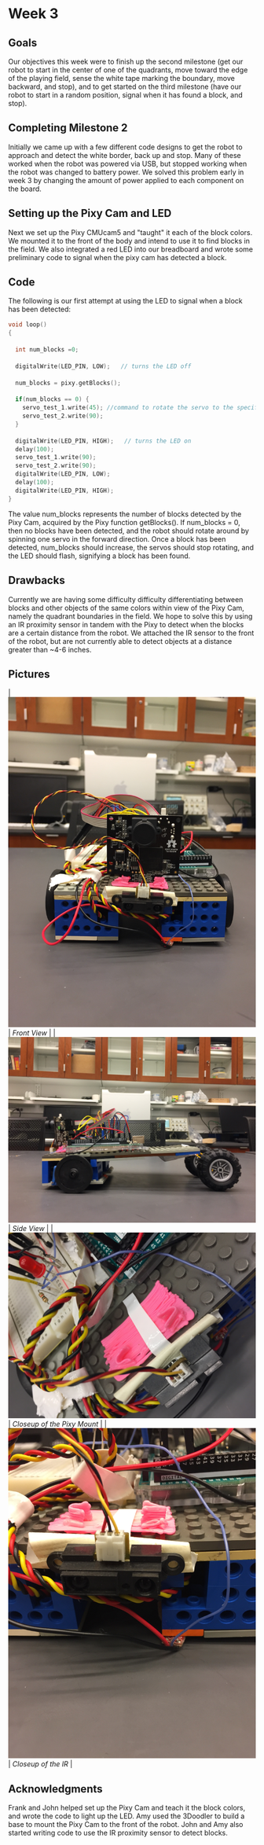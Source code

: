 # Week 3

## Goals
Our objectives this week were to finish up the second milestone (get our robot to start in the center of one of the quadrants, move toward the edge of the playing field, sense the white tape marking the boundary, move backward, and stop), and to get started on the third milestone (have our robot to start in a random position, signal when it has found a block, and stop).

## Completing Milestone 2
Initially we came up with a few different code designs to get the robot to approach and detect the white border, back up and stop. Many of these worked when the robot was powered via USB, but stopped working when the robot was changed to battery power. We solved this problem early in week 3 by changing the amount of power applied to each component on the board.

## Setting up the Pixy Cam and LED
Next we set up the Pixy CMUcam5 and "taught" it each of the block colors. We mounted it to the front of the body and intend to use it to find blocks in the field. We also integrated a red LED into our breadboard and wrote some preliminary code to signal when the pixy cam has detected a block.

## Code
The following is our first attempt at using the LED to signal when a block has been detected:
```c++
void loop()
{

  int num_blocks =0;

  digitalWrite(LED_PIN, LOW);   // turns the LED off

  num_blocks = pixy.getBlocks();

  if(num_blocks == 0) {
    servo_test_1.write(45); //command to rotate the servo to the specified angle
    servo_test_2.write(90);
  }

  digitalWrite(LED_PIN, HIGH);   // turns the LED on
  delay(100);
  servo_test_1.write(90); 
  servo_test_2.write(90);
  digitalWrite(LED_PIN, LOW); 
  delay(100);
  digitalWrite(LED_PIN, HIGH);   
}
```
The value num_blocks represents the number of blocks detected by the Pixy Cam, acquired by the Pixy function getBlocks(). If num_blocks = 0, then no blocks have been detected, and the robot should rotate around by spinning one servo in the forward direction. Once a block has been detected, num_blocks should increase, the servos should stop rotating, and the LED should flash, signifying a block has been found.

## Drawbacks
Currently we are having some difficulty difficulty differentiating between blocks and other objects of the same colors within view of the Pixy Cam, namely the quadrant boundaries in the field. We hope to solve this by using an IR proximity sensor in tandem with the Pixy to detect when the blocks are a certain distance from the robot. We attached the IR sensor to the front of the robot, but are not currently able to detect objects at a distance greater than ~4-6 inches.

## Pictures
|![Front View](images/week3/Front_view.jpg "Front View")
| *Front View* |
|![Side View](images/week3/Side_view.jpg "Side View")
| *Side View* |
|![Closeup of the Pixy Mount](images/week3/pixy_mount.jpg "Side View")
| *Closeup of the Pixy Mount* |
|![Closeup of the IR](images/week3/IR_sensor.jpg "Closeup of the IR")
| *Closeup of the IR* |

## Acknowledgments
Frank and John helped set up the Pixy Cam and teach it the block colors, and wrote the code to light up the LED. Amy used the 3Doodler to build a base to mount the Pixy Cam to the front of the robot. John and Amy also started writing code to use the IR proximity sensor to detect blocks.



